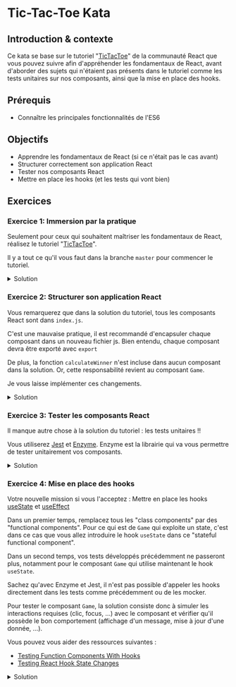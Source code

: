 # Tic-Tac-Toe Kata

## Introduction & contexte

Ce kata se base sur le tutoriel "[TicTacToe](https://fr.reactjs.org/tutorial/tutorial.html)" de la communauté React 
que vous pouvez suivre afin d'appréhender les fondamentaux de React, avant
d'aborder des sujets qui n'étaient pas présents dans le tutoriel 
comme les tests unitaires sur nos composants, ainsi que la mise en place des hooks. 

## Prérequis

- Connaître les principales fonctionnalités de l'ES6

## Objectifs

- Apprendre les fondamentaux de React (si ce n'était pas le cas avant)
- Structurer correctement son application React
- Tester nos composants React
- Mettre en place les hooks (et les tests qui vont bien)

## Exercices

### Exercice 1: Immersion par la pratique

Seulement pour ceux qui souhaitent maîtriser les fondamentaux de React,
réalisez le tutoriel "[TicTacToe](https://fr.reactjs.org/tutorial/tutorial.html)".

Il y a tout ce qu'il vous faut dans la branche `master` pour commencer le tutoriel.

<details>
    <summary>Solution</summary>

    git checkout solution
    (ou voir la solution sur Github : https://github.com/KLlopis/tic-tac-toe/tree/solution)
</details>

### Exercice 2: Structurer son application React

Vous remarquerez que dans la solution du tutoriel, 
tous les composants React sont dans `index.js`.

C'est une mauvaise pratique, il est recommandé d'encapsuler chaque composant
dans un nouveau fichier js. Bien entendu, chaque composant devra être exporté 
avec `export`

De plus, la fonction `calculateWinner` n'est incluse dans aucun 
composant dans la solution. Or, cette responsabilité revient au 
composant `Game`.

Je vous laisse implémenter ces changements.

<details>
    <summary>Solution</summary>

    git checkout reorganized-arbo-solution
    (ou voir la solution sur Github : https://github.com/KLlopis/tic-tac-toe/tree/reorganized-arbo-solution)
</details>

### Exercice 3: Tester les composants React

Il manque autre chose à la solution du tutoriel : les tests unitaires !!

Vous utiliserez [Jest](https://jestjs.io/docs/en/getting-started) et [Enzyme](https://enzymejs.github.io/enzyme/docs/api/).
Enzyme est la librairie qui va vous permettre de tester unitairement vos composants.

<details>
    <summary>Solution</summary>

    git checkout tested-solution
    (ou voir la solution sur Github : https://github.com/KLlopis/tic-tac-toe/tree/tested-solution)
</details>

### Exercice 4: Mise en place des hooks

Votre nouvelle mission si vous l'acceptez : 
Mettre en place les hooks [useState](https://fr.reactjs.org/docs/hooks-state.html) et [useEffect](https://fr.reactjs.org/docs/hooks-effect.html)

Dans un premier temps, remplacez tous les "class components" par des "functional components".
Pour ce qui est de `Game` qui exploite un state, c'est dans ce cas que vous allez introduire
le hook `useState` dans ce "stateful functional component".

Dans un second temps, vos tests développés précédemment ne passeront plus, notamment
pour le composant `Game` qui utilise maintenant le hook `useState`.

Sachez qu'avec Enzyme et Jest, il n'est pas possible d'appeler les hooks directement 
dans les tests comme précédemment ou de les mocker.

Pour tester le composant `Game`, la solution consiste donc 
à simuler les interactions requises (clic, focus, ...) avec le composant et vérifier
qu'il possède le bon comportement (affichage d'un message, mise à jour d'une donnée, ...).

Vous pouvez vous aider des ressources suivantes :
- [Testing Function Components With Hooks](https://medium.com/better-programming/react-16-testing-function-components-with-hooks-f63705e2570)
- [Testing React Hook State Changes](https://dev.to/theactualgivens/testing-react-hook-state-changes-2oga)

<details>
    <summary>Solution</summary>

    git checkout solution-with-hooks
    (ou voir la solution sur Github : https://github.com/KLlopis/tic-tac-toe/tree/solution-with-hooks)
</details> 
